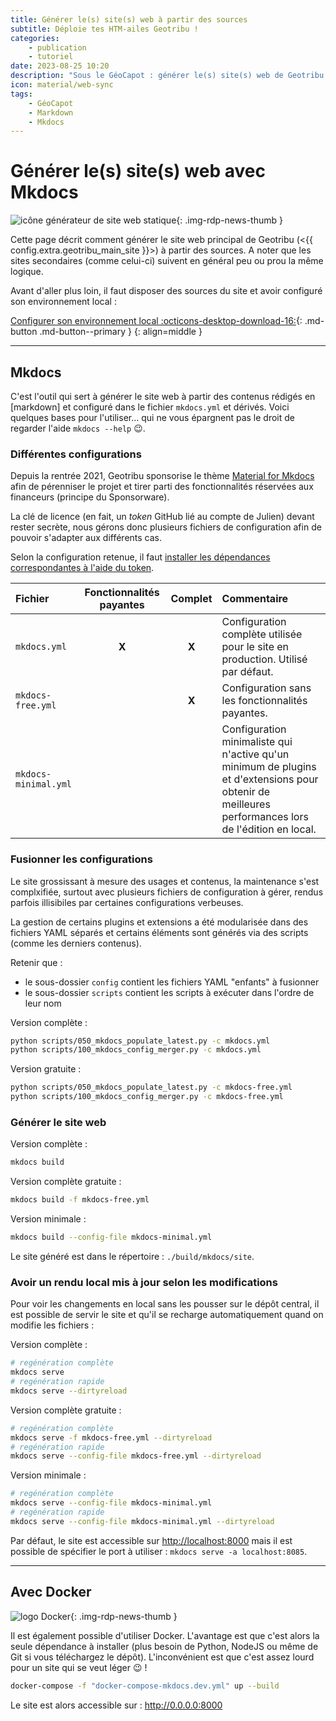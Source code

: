```yaml
---
title: Générer le(s) site(s) web à partir des sources
subtitle: Déploie tes HTM-ailes Geotribu !
categories:
    - publication
    - tutoriel
date: 2023-08-25 10:20
description: "Sous le GéoCapot : générer le(s) site(s) web de Geotribu à partir des sources avec Mkdocs et le thème Material."
icon: material/web-sync
tags:
    - GéoCapot
    - Markdown
    - Mkdocs
---
```


# Générer le(s) site(s) web avec Mkdocs

![icône générateur de site web statique](https://cdn.geotribu.fr/img/logos-icones/divers/web_static_generator.webp "icône générateur de site web statique"){: .img-rdp-news-thumb }

Cette page décrit comment générer le site web principal de Geotribu (<{{ config.extra.geotribu_main_site }}>) à partir des sources. A noter que les sites secondaires (comme celui-ci) suivent en général peu ou prou la même logique.

Avant d'aller plus loin, il faut disposer des sources du site et avoir configuré son environnement local :

[Configurer son environnement local :octicons-desktop-download-16:](../edit/local_edition_setup.md){: .md-button .md-button--primary }
{: align=middle }

----

## Mkdocs

C'est l'outil qui sert à générer le site web à partir des contenus rédigés en [markdown] et configuré dans le fichier `mkdocs.yml` et dérivés. Voici quelques bases pour l'utiliser... qui ne vous épargnent pas le droit de regarder l'aide `mkdocs --help` :wink:.

### Différentes configurations

Depuis la rentrée 2021, Geotribu sponsorise le thème [Material for Mkdocs](https://squidfunk.github.io/mkdocs-material/insiders/) afin de pérenniser le projet et tirer parti des fonctionnalités réservées aux financeurs (principe du Sponsorware).

La clé de licence (en fait, un *token* GitHub lié au compte de Julien) devant rester secrète, nous gérons donc plusieurs fichiers de configuration afin de pouvoir s'adapter aux différents cas.

Selon la configuration retenue, il faut [installer les dépendances correspondantes à l'aide du token](../edit/local_edition_setup.md#installer-les-dépendances-du-site).

| Fichier              | Fonctionnalités payantes | Complet | Commentaire |
| :------------------- | :-----: | :-----: | :---------- |
| `mkdocs.yml`         | **X**   | **X**   | Configuration complète utilisée pour le site en production. Utilisé par défaut. |
| `mkdocs-free.yml`    |         | **X**   | Configuration sans les fonctionnalités payantes. |
| `mkdocs-minimal.yml` |         |         | Configuration minimaliste qui n'active qu'un minimum de plugins et d'extensions pour obtenir de meilleures performances lors de l'édition en local. |

### Fusionner les configurations

Le site grossissant à mesure des usages et contenus, la maintenance s'est complxifiée, surtout avec plusieurs fichiers de configuration à gérer, rendus parfois illisibiles par certaines configurations verbeuses.  

La gestion de certains plugins et extensions a été modularisée dans des fichiers YAML séparés et certains éléments sont générés via des scripts (comme les derniers contenus).

Retenir que :

- le sous-dossier `config` contient les fichiers YAML "enfants" à fusionner
- le sous-dossier `scripts` contient les scripts à exécuter dans l'ordre de leur nom

Version complète :

```sh
python scripts/050_mkdocs_populate_latest.py -c mkdocs.yml
python scripts/100_mkdocs_config_merger.py -c mkdocs.yml
```

Version gratuite :

```sh
python scripts/050_mkdocs_populate_latest.py -c mkdocs-free.yml
python scripts/100_mkdocs_config_merger.py -c mkdocs-free.yml
```

### Générer le site web

Version complète :

```sh
mkdocs build
```

Version complète gratuite :

```sh
mkdocs build -f mkdocs-free.yml
```

Version minimale :

```sh
mkdocs build --config-file mkdocs-minimal.yml
```

Le site généré est dans le répertoire : `./build/mkdocs/site`.

### Avoir un rendu local mis à jour selon les modifications

Pour voir les changements en local sans les pousser sur le dépôt central, il est possible de servir le site et qu'il se recharge automatiquement quand on modifie les fichiers :

Version complète :

```sh
# regénération complète
mkdocs serve
# regénération rapide
mkdocs serve --dirtyreload
```

Version complète gratuite :

```sh
# regénération complète
mkdocs serve -f mkdocs-free.yml --dirtyreload
# regénération rapide
mkdocs serve --config-file mkdocs-free.yml --dirtyreload
```

Version minimale :

```sh
# regénération complète
mkdocs serve --config-file mkdocs-minimal.yml
# regénération rapide
mkdocs serve --config-file mkdocs-minimal.yml --dirtyreload
```

Par défaut, le site est accessible sur <http://localhost:8000> mais il est possible de spécifier le port à utiliser : `mkdocs serve -a localhost:8085`.

----

## Avec Docker

![logo Docker](https://cdn.geotribu.fr/img/logos-icones/logiciels_librairies/docker.png){: .img-rdp-news-thumb }

Il est également possible d'utiliser Docker. L'avantage est que c'est alors la seule dépendance à installer (plus besoin de Python, NodeJS ou même de Git si vous téléchargez le dépôt). L'inconvénient est que c'est assez lourd pour un site qui se veut léger :wink: !

```sh
docker-compose -f "docker-compose-mkdocs.dev.yml" up --build
```

Le site est alors accessible sur : <http://0.0.0.0:8000>

